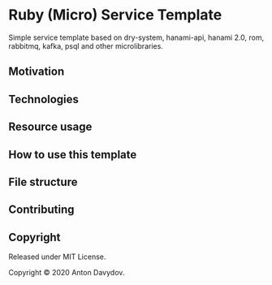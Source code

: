 # Ruby (Micro) Service Template

Simple service template based on dry-system, hanami-api, hanami 2.0, rom, rabbitmq, kafka, psql and other microlibraries.

## Motivation

## Technologies

## Resource usage

## How to use this template

## File structure

## Contributing

## Copyright

Released under MIT License.

Copyright © 2020 Anton Davydov.
